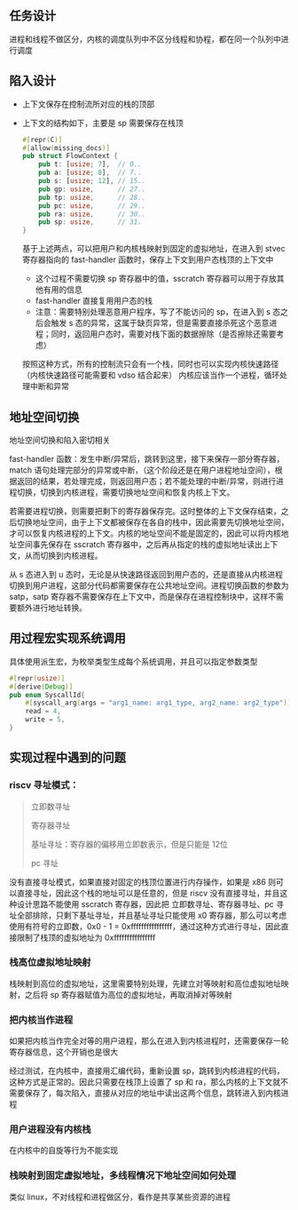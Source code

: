 ## 任务设计

进程和线程不做区分，内核的调度队列中不区分线程和协程，都在同一个队列中进行调度

## 陷入设计

- 上下文保存在控制流所对应的栈的顶部

- 上下文的结构如下，主要是 sp 需要保存在栈顶

  ```rust
  #[repr(C)]
  #[allow(missing_docs)]
  pub struct FlowContext {
      pub t: [usize; 7],  // 0..
      pub a: [usize; 8],  // 7..
      pub s: [usize; 12], // 15..
      pub gp: usize,      // 27..
      pub tp: usize,      // 28..
      pub pc: usize,      // 29..
      pub ra: usize,      // 30..
      pub sp: usize,      // 31，
  }
  ```

  基于上述两点，可以把用户和内核栈映射到固定的虚拟地址，在进入到 stvec 寄存器指向的 fast-handler 函数时，保存上下文到用户态栈顶的上下文中

  - 这个过程不需要切换 sp 寄存器中的值，sscratch 寄存器可以用于存放其他有用的信息
  - fast-handler 直接复用用户态的栈
  - 注意：需要特别处理恶意用户程序，写了不能访问的 sp，在进入到 s 态之后会触发 s 态的异常，这属于缺页异常，但是需要直接杀死这个恶意进程；同时，返回用户态时，需要对栈下面的数据擦除（是否擦除还需要考虑）

  按照这种方式，所有的控制流只会有一个栈，同时也可以实现内核快速路径（内核快速路径可能需要和 vdso 结合起来）
  内核应该当作一个进程，循环处理中断和异常

## 地址空间切换

地址空间切换和陷入密切相关

fast-handler 函数：发生中断/异常后，跳转到这里，接下来保存一部分寄存器，match 语句处理完部分的异常或中断，（这个阶段还是在用户进程地址空间），根据返回的结果，若处理完成，则返回用户态；若不能处理的中断/异常，则进行进程切换，切换到内核进程，需要切换地址空间和恢复内核上下文。

若需要进程切换，则需要把剩下的寄存器保存完。这时整体的上下文保存结束，之后切换地址空间，由于上下文都被保存在各自的栈中，因此需要先切换地址空间，才可以恢复内核进程的上下文。内核的地址空间不能是固定的，因此可以将内核地址空间事先保存在 sscratch 寄存器中，之后再从指定的栈的虚拟地址读出上下文，从而切换到内核进程。

从 s 态进入到 u 态时，无论是从快速路径返回到用户态的，还是直接从内核进程切换到用户进程，这部分代码都需要保存在公共地址空间。进程切换函数的参数为 satp，satp 寄存器不需要保存在上下文中，而是保存在进程控制块中，这样不需要额外进行地址转换。



## 用过程宏实现系统调用

具体使用派生宏，为枚举类型生成每个系统调用，并且可以指定参数类型

```rust
#[repr(usize)]
#[derive(Debug)]
pub enum SyscallId{
    #[syscall_arg(args = "arg1_name: arg1_type, arg2_name: arg2_type")]
	read = 4,
    write = 5,
}
```



## 实现过程中遇到的问题

### riscv 寻址模式：

> 立即数寻址
>
> 寄存器寻址
>
> 基址寻址：寄存器的偏移用立即数表示，但是只能是 12位
>
> pc 寻址

没有直接寻址模式，如果直接对固定的栈顶位置进行内存操作，如果是 x86 则可以直接寻址，因此这个栈的地址可以是任意的，但是 riscv 没有直接寻址，并且这种设计思路不能使用 sscratch 寄存器，因此把 立即数寻址、寄存器寻址、pc 寻址全部排除，只剩下基址寻址，并且基址寻址只能使用 x0 寄存器，那么可以考虑使用有符号的立即数，0x0 - 1 = 0xffffffffffffffff，通过这种方式进行寻址，因此直接限制了栈顶的虚拟地址为 0xffffffffffffffff

### 栈高位虚拟地址映射

栈映射到高位的虚拟地址，这里需要特别处理，先建立对等映射和高位虚拟地址映射，之后将 sp 寄存器赋值为高位的虚拟地址，再取消掉对等映射

### 把内核当作进程

如果把内核当作完全对等的用户进程，那么在进入到内核进程时，还需要保存一轮寄存器信息，这个开销也是很大

经过测试，在内核中，直接用汇编代码，重新设置 sp，跳转到内核进程的代码，这种方式是正常的。因此只需要在栈顶上设置了 sp 和 ra，那么内核的上下文就不需要保存了，每次陷入，直接从对应的地址中读出这两个信息，跳转进入到内核进程

### 用户进程没有内核栈

在内核中的自旋等行为不能实现

### 栈映射到固定虚拟地址，多线程情况下地址空间如何处理

类似 linux，不对线程和进程做区分，看作是共享某些资源的进程

